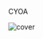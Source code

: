 CYOA 

![cover](https://github.com/Blackadder331/Cyber-Hover-Grid/assets/10698943/2bf945ef-1a60-4344-9689-53ac21e6fedc)
